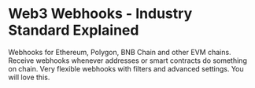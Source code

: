 # Web3 Webhooks - Industry Standard Explained
Webhooks for Ethereum, Polygon, BNB Chain and other EVM chains. Receive webhooks whenever addresses or smart contracts do something on chain. Very flexible webhooks with filters and advanced settings. You will love this.
